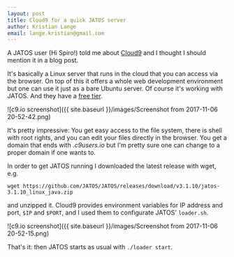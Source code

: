 ```yaml
---
layout: post
title: Cloud9 for a quick JATOS server
author: Kristian Lange
email: lange.kristian@gmail.com
---
```


A JATOS user (Hi Spiro!) told me about [Cloud9](https://c9.io/) and I thought I should mention it in a blog post.

It's basically a Linux server that runs in the cloud that you can access via the browser. On top of this it offers a whole web development environment but one can use it just as a bare Ubuntu server. Of course it's working with JATOS. And they have a [free tier](https://c9.io/pricing).

![c9.io screenshot]({{ site.baseurl }}/images/Screenshot from 2017-11-06 20-52-42.png)

It's pretty impressive: You get easy access to the file system, there is shell with root rights, and you can edit your files directly in the browser. You get a domain that ends with _.c9users.io_ but I'm pretty sure one can change to a proper domain if one wants to.

In order to get JATOS running I downloaded the latest release with wget, e.g.

```shell
wget https://github.com/JATOS/JATOS/releases/download/v3.1.10/jatos-3.1.10_linux_java.zip
```

and unzipped it. Cloud9 provides environment variables for IP address and port, `$IP` and `$PORT`, and I used them to configurate JATOS' `loader.sh`. 

![c9.io screenshot]({{ site.baseurl }}/images/Screenshot from 2017-11-06 20-52-15.png)

That's it: then JATOS starts as usual with `./loader start`. 